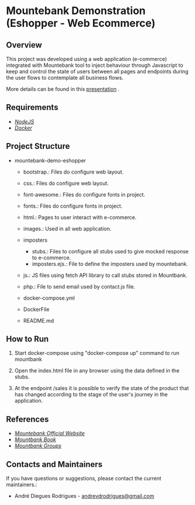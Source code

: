 # Mountebank Demonstration (Eshopper - Web Ecommerce)

## Overview

This project was developed using a web application (e-commerce) integrated with Mountebank tool to inject behaviour through Javascript to keep and control the state of users between all pages and endpoints during the user flows to contemplate all business flows.

More details can be found in this [presentation](https://drive.google.com/file/d/1kb-uOA37rSwl3gjEeWb1KXtI9jt5ju2r/view?usp=sharing) .


## Requirements

- [*NodeJS*](https://nodejs.org/en/)
- [*Docker*](https://docs.docker.com/)

## Project Structure

- mountebank-demo-eshopper
    - bootstrap.: Files do configure web layout.
    - css.: Files do configure web layout.
    - font-awesome.: Files do configure fonts in project.
    - fonts.: Files do configure fonts in project.
    - html.: Pages to user interact with e-commerce.
    - images.: Used in all web application.
    - imposters
        - stubs.: Files to configure all stubs used to give mocked response to e-commerce.
        - imposters.ejs.: File to define the imposters used by mountebank.
    
    - js.: JS files using fetch API library to call stubs stored in Mountbank.
    - php.: File to send email used by contact.js file.
    - docker-compose.yml
    - DockerFile
    - README.md               

## How to Run

1. Start docker-compose using "docker-compose up" command to run mountbank

2. Open the index.html file in any browser using the data defined in the stubs.

3. At the endpoint /sales it is possible to verify the state of the product that has changed according to the stage of the user's journey in the application.

## References

- [*Mountebank Official Website*](http://www.mbtest.org/docs/gettingStarted)
- [*Mountbank Book*](https://www.manning.com/books/testing-microservices-with-mountebank?utm_source=mb&utm_medium=affiliate&utm_campaign=book_byars_testing_12_20_18&a_aid=mb&a_bid=ee3288f4)
- [*Mountbank Groups*](https://groups.google.com/g/mountebank-discuss?pli=1)

## Contacts and Maintainers

If you have questions or suggestions, please contact the current maintainers.:

-   André Diegues Rodrigues - andrevdrodrigues@gmail.com

